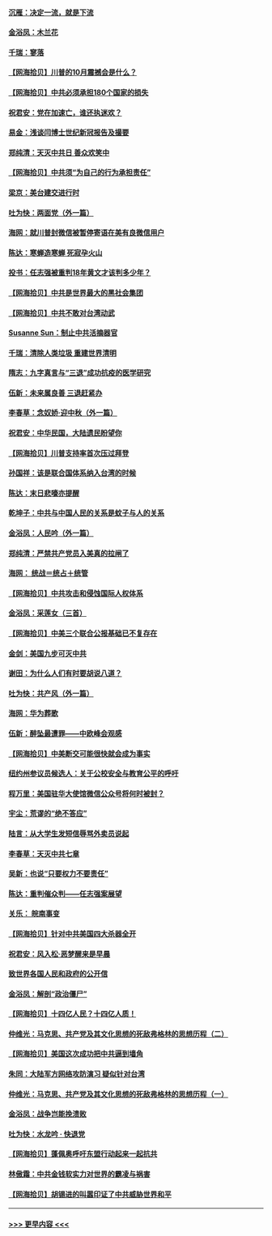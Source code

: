 #### [沉雁：决定一流，就是下流](../pages/nsc993/n12432128.md?t=09270351) 
#### [金浴凤：木兰花](../pages/nsc993/n12432124.md?t=09270351) 
#### [千瑞：寥落](../pages/nsc993/n12432071.md?t=09270351) 
#### [【网海拾贝】川普的10月震撼会是什么？](../pages/nsc993/n12431624.md?t=09270351) 
#### [【网海拾贝】中共必须承担180个国家的损失](../pages/nsc993/n12428893.md?t=09270351) 
#### [祝君安：党在加速亡，谁还执迷欢？](../pages/nsc993/n12428652.md?t=09270351) 
#### [易金：浅谈闫博士世纪新冠报告及撮要](../pages/nsc993/n12426822.md?t=09270351) 
#### [郑纯清：天灭中共日 善众欢笑中](../pages/nsc993/n12426784.md?t=09270351) 
#### [【网海拾贝】中共须“为自己的行为承担责任”](../pages/nsc993/n12426067.md?t=09270351) 
#### [梁京：美台建交进行时](../pages/nsc993/n12424066.md?t=09270351) 
#### [吐为快：两面党（外一篇）](../pages/nsc993/n12424043.md?t=09270351) 
#### [海网：就川普封微信被暂停寄语在美有良微信用户](../pages/nsc993/n12424021.md?t=09270351) 
#### [陈达：寒蝉造寒蝉 死寂孕火山](../pages/nsc993/n12423958.md?t=09270351) 
#### [投书：任志强被重判18年黄文才该判多少年？](../pages/nsc993/n12423672.md?t=09270351) 
#### [【网海拾贝】中共是世界最大的黑社会集团](../pages/nsc993/n12423543.md?t=09270351) 
#### [【网海拾贝】中共不敢对台湾动武](../pages/nsc993/n12421418.md?t=09270351) 
#### [Susanne Sun：制止中共活摘器官](../pages/nsc993/n12419654.md?t=09270351) 
#### [千瑞：清除人类垃圾 重建世界清明](../pages/nsc993/n12419414.md?t=09270351) 
#### [隋志：九字真言与“三退”成功抗疫的医学研究](../pages/nsc993/n12419248.md?t=09270351) 
#### [伍新：未来属良善 三退赶紧办](../pages/nsc993/n12418496.md?t=09270351) 
#### [李春草：念奴娇·迎中秋（外一篇）](../pages/nsc993/n12418465.md?t=09270351) 
#### [祝君安：中华民国，大陆遗民盼望你](../pages/nsc993/n12418089.md?t=09270351) 
#### [【网海拾贝】川普支持率首次压过拜登](../pages/nsc993/n12418050.md?t=09270351) 
#### [孙国祥：该是联合国体系纳入台湾的时候](../pages/nsc993/n12417369.md?t=09270351) 
#### [陈达：末日悲嚎亦提醒](../pages/nsc993/n12416736.md?t=09270351) 
#### [乾坤子：中共与中国人民的关系是蚊子与人的关系](../pages/nsc993/n12416632.md?t=09270351) 
#### [金浴凤：人民吟（外一篇）](../pages/nsc993/n12416567.md?t=09270351) 
#### [郑纯清：严禁共产党员入美真的拉闸了](../pages/nsc993/n12416550.md?t=09270351) 
#### [海网： 统战＝统占＋统管](../pages/nsc993/n12416404.md?t=09270351) 
#### [【网海拾贝】中共攻击和侵蚀国际人权体系](../pages/nsc993/n12416250.md?t=09270351) 
#### [金浴凤：采莲女（三首）](../pages/nsc993/n12415517.md?t=09270351) 
#### [【网海拾贝】中美三个联合公报基础已不复存在](../pages/nsc993/n12415054.md?t=09270351) 
#### [金剑：美国九步可灭中共](../pages/nsc993/n12413183.md?t=09270351) 
#### [谢田：为什么人们有时要胡说八道？](../pages/nsc993/n12411861.md?t=09270351) 
#### [吐为快：共产风（外一篇）](../pages/nsc993/n12411761.md?t=09270351) 
#### [海网：华为葬歌](../pages/nsc993/n12410381.md?t=09270351) 
#### [伍新：醉坠最遭罪——中欧峰会观感](../pages/nsc993/n12410364.md?t=09270351) 
#### [【网海拾贝】中美断交可能很快就会成为事实](../pages/nsc993/n12409495.md?t=09270351) 
#### [纽约州参议员候选人：关于公校安全与教育公平的呼吁](../pages/nsc993/n12409228.md?t=09270351) 
#### [程万里：美国驻华大使馆微信公众号将何时被封？](../pages/nsc993/n12407397.md?t=09270351) 
#### [宇尘：荒谬的“绝不答应”](../pages/nsc993/n12407360.md?t=09270351) 
#### [陆言：从大学生发短信辱骂外卖员说起](../pages/nsc993/n12407285.md?t=09270351) 
#### [李春草：天灭中共七章](../pages/nsc993/n12406988.md?t=09270351) 
#### [吴新：也说“只要权力不要责任”](../pages/nsc993/n12406966.md?t=09270351) 
#### [陈达：重判催众判——任志强案展望](../pages/nsc993/n12404540.md?t=09270351) 
#### [关乐： 皖南事变](../pages/nsc993/n12404288.md?t=09270351) 
#### [【网海拾贝】针对中共美国四大杀器全开](../pages/nsc993/n12404172.md?t=09270351) 
#### [祝君安：风入松‧恶梦醒来是早晨](../pages/nsc993/n12401953.md?t=09270351) 
#### [致世界各国人民和政府的公开信](../pages/nsc993/n12401824.md?t=09270351) 
#### [金浴凤：解剖“政治僵尸”](../pages/nsc993/n12401808.md?t=09270351) 
#### [【网海拾贝】十四亿人民？十四亿人质！](../pages/nsc993/n12401708.md?t=09270351) 
#### [仲维光：马克思、共产党及其文化思想的死敌弗格林的思想历程（二）](../pages/nsc993/n12399107.md?t=09270351) 
#### [【网海拾贝】美国这次成功把中共逼到墙角](../pages/nsc993/n12400173.md?t=09270351) 
#### [朱同：大陆军方网络攻防演习 疑似针对台湾](../pages/nsc993/n12399868.md?t=09270351) 
#### [仲维光：马克思、共产党及其文化思想的死敌弗格林的思想历程（一）](../pages/nsc993/n12398341.md?t=09270351) 
#### [金浴凤：战争岂能挽溃败](../pages/nsc993/n12398855.md?t=09270351) 
#### [吐为快：水龙吟 · 快退党](../pages/nsc993/n12398849.md?t=09270351) 
#### [【网海拾贝】蓬佩奥呼吁东盟行动起来一起抗共](../pages/nsc993/n12398291.md?t=09270351) 
#### [林傲霜：中共金钱软实力对世界的霸凌与祸害](../pages/nsc993/n12397515.md?t=09270351) 
#### [【网海拾贝】胡锡进的叫嚣印证了中共威胁世界和平](../pages/nsc993/n12397455.md?t=09270351) 

----
#### [ >>> 更早内容 <<< ](../indexes/nsc993-earlier.md)
